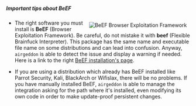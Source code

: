 ##### Important tips about BeEF
<img src="https://raw.githubusercontent.com/v1s1t0r1sh3r3/airgeddon/master/imgs/wiki/beef_logo.png" align="right" hspace="10" vspace="6" title="BeEF Browser Exploitation Framework"/>

 - The right software you must install is **BeEF** (Browser Exploitation Framework). Be careful, do not mistake it with **beef** (Flexible Brainfuck Interpreter). This package has the same name and executable file name on some distributions and can lead into confusion. Anyway, `airgeddon` is able to detect the issue and display a warning if needed. Here is a link to the right [BeEF installation's page].

 - If you are using a distribution which already has BeEF installed like Parrot Security, Kali, BlackArch or Wifislax, there will be no problems. If you have manually installed BeEF, `airgeddon` is able to manage the integration asking for the path where it's installed, even modifying its own code in order to make update-proof persistent changes.

[BeEF installation's page]: https://github.com/beefproject/beef/wiki/Installation